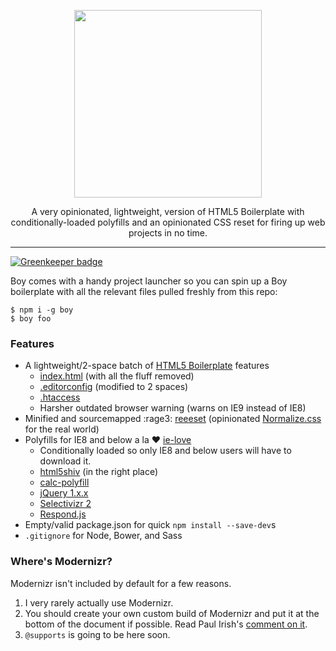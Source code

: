 <p align="center">
  <img src="http://corysimmons.github.io/boy/boy-logo.svg" height="300px">
</p>

<p align="center">
  A very opinionated, lightweight, version of HTML5 Boilerplate with conditionally-loaded polyfills and an opinionated CSS reset for firing up web projects in no time.
</p>

---

[![Greenkeeper badge](https://badges.greenkeeper.io/corysimmons/boy.svg)](https://greenkeeper.io/)

Boy comes with a handy project launcher so you can spin up a Boy boilerplate with all the relevant files pulled freshly from this repo:

```fish
$ npm i -g boy
$ boy foo
```

### Features
- A lightweight/2-space batch of [HTML5 Boilerplate](https://html5boilerplate.com) features
  - [index.html](index.html) (with all the fluff removed)
  - [.editorconfig](.editorconfig) (modified to 2 spaces)
  - [.htaccess](.htaccess)
  - Harsher outdated browser warning (warns on IE9 instead of IE8)
- Minified and sourcemapped :rage3: [reeeset](https://github.com/corysimmons/reeeset) (opinionated [Normalize.css](https://necolas.github.io/normalize.css) for the real world)
- Polyfills for IE8 and below a la :heart: [ie-love](https://github.com/corysimmons/ie-love)
  - Conditionally loaded so only IE8 and below users will have to download it.
  - [html5shiv](https://github.com/aFarkas/html5shiv) (in the right place)
  - [calc-polyfill](https://github.com/closingtag/calc-polyfill)
  - [jQuery 1.x.x](https://jquery.com/download/)
  - [Selectivizr 2](https://github.com/corysimmons/selectivizr2)
  - [Respond.js](https://github.com/scottjehl/Respond)
- Empty/valid package.json for quick `npm install --save-dev`s
- `.gitignore` for Node, Bower, and Sass

### Where's Modernizr?
Modernizr isn't included by default for a few reasons.

1. I very rarely actually use Modernizr.
2. You should create your own custom build of Modernizr and put it at the bottom of the document if possible. Read Paul Irish's [comment on it](https://github.com/Modernizr/Modernizr/issues/878#issuecomment-41448059).
3. `@supports` is going to be here soon.
